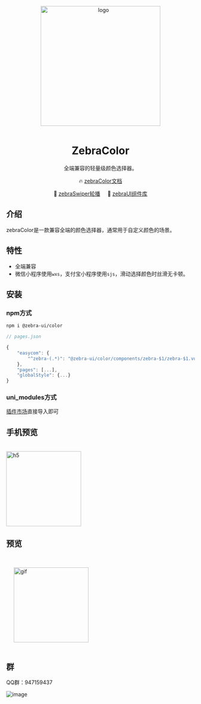 <p align="center">
	<img alt="logo" src="https://assets-1256020106.cos.ap-beijing.myqcloud.com/zebra-color/title.png" width="320" style="margin-bottom: 10px;">
</p>

<h1 align="center">ZebraColor</h1>

<p align="center">全端兼容的轻量级颜色选择器。</p>

<p align="center">
	🔥 <a href="https://color.zebraui.com/">zebraColor文档</a>
</p>

<p align="center">
	🚀 <a href="https://swiper.zebraui.com/">zebraSwiper轮播</a>
	&nbsp;
	&nbsp;
	🚀 <a href="https://zebraui.com/" target="_blank">zebraUI组件库</a>
</p>

## 介绍

zebraColor是一款兼容全端的颜色选择器，通常用于自定义颜色的场景。

## 特性

- 全端兼容
- 微信小程序使用`wxs`，支付宝小程序使用`sjs`，滑动选择颜色时丝滑无卡顿。

## 安装

### npm方式

```bash
npm i @zebra-ui/color
```

```js
// pages.json

{
	"easycom": {
		"^zebra-(.*)": "@zebra-ui/color/components/zebra-$1/zebra-$1.vue"
	},
	"pages": [...],
	"globalStyle": {...}
}
```

### uni_modules方式

[插件市场](https://ext.dcloud.net.cn)直接导入即可

## 手机预览

<div>
	<img alt="h5" src="https://assets-1256020106.cos.ap-beijing.myqcloud.com/zebra-color/code.png" style="width:200px;margin-top:20px;"  />
</div>

## 预览
<div style="display:flex;flex-wrap:wrap;margin-top:30px;">
 <img alt="gif" src="https://assets-1256020106.cos.ap-beijing.myqcloud.com/zebra-color/zebra-color-preview-gif.gif" style="width:200px;margin:20px;" />
</div>

## 群

QQ群：947159437

![image](https://assets-1256020106.cos.ap-beijing.myqcloud.com/zebra-swiper/zebra-swiper-group-code.png)